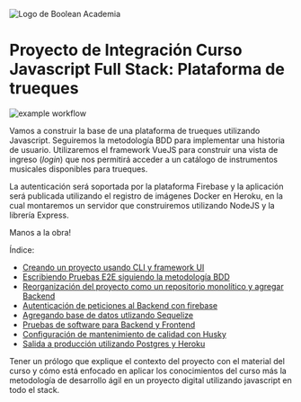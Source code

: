 
![Logo de Boolean Academia](https://res.cloudinary.com/boolean-spa/image/upload/v1591158800/logo_vayedu.svg)

# Proyecto de Integración Curso Javascript Full Stack: Plataforma de trueques

![example workflow](https://github.com/sbstn-jmnz/boolean-fullstack-js-app/actions/workflows/pipeline.yml/badge.svg)

Vamos a construir la base de una plataforma de trueques utilizando Javascript. Seguiremos la metodología BDD para implementar una historia de usuario. Utilizaremos el framework VueJS para construir una vista de ingreso (*login*) que nos permitirá acceder a un catálogo de instrumentos musicales disponibles para trueques.

La autenticación será soportada por la plataforma Firebase y la aplicación será publicada utilizando el registro de imágenes Docker en Heroku, en la cual montaremos un servidor que construiremos utilizando NodeJS y la librería Express.

Manos a la obra!

Índice:
  - [Creando un proyecto usando CLI y framework UI](docs/01-vue-cli-install.md)
  - [Escribiendo Pruebas E2E siguiendo la metodología BDD](docs/02-bdd-with-cypress.md)
  - [Reorganización del proyecto como un repositorio monolítico y agregar Backend](docs/03-monorepo-backend.md)
  - [Autenticación de peticiones al Backend con firebase](docs/04-firebase-sdk-backend.md)
  - [Agregando base de datos utlizando Sequelize](docs/05-database-sequelize.md)
  - [Pruebas de software para Backend y Frontend](docs/06-testing-frontend-backend.md)
  - [Configuración de mantenimiento de calidad con Husky](docs/07-development-workflow-husky.md)
  - [Salida a producción utilizando Postgres y Heroku](docs/08-deployment-postgres.md)


Tener un prólogo que explique el contexto del proyecto con el material del curso y cómo está enfocado en aplicar los conocimientos del curso más la metodología de desarrollo ágil en un proyecto digital utilizando javascript en todo el stack.

